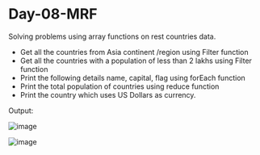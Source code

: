 # Day-08-MRF

Solving problems using array functions on rest countries data.
  - Get all the countries from Asia continent /region using Filter function
  - Get all the countries with a population of less than 2 lakhs using Filter function
  - Print the following details name, capital, flag using forEach function
  - Print the total population of countries using reduce function
  - Print the country which uses US Dollars as currency.
  
  
  Output:
  
  ![image](https://user-images.githubusercontent.com/21662274/185578989-e88483d8-a891-4e91-a560-f60033625e5c.png)

  ![image](https://user-images.githubusercontent.com/21662274/185579185-ec61e4f1-fbe2-4189-9ed0-ca5eee0514ea.png)

